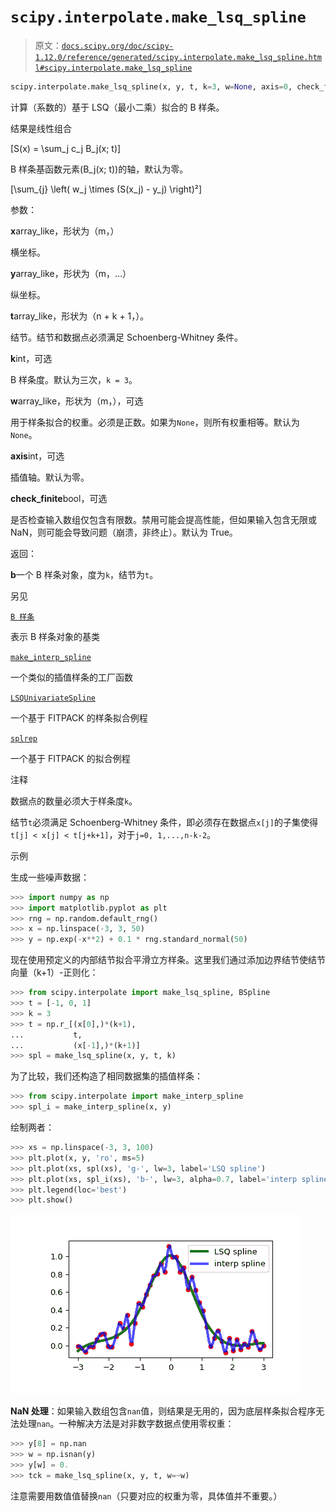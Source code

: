 # `scipy.interpolate.make_lsq_spline`

> 原文：[`docs.scipy.org/doc/scipy-1.12.0/reference/generated/scipy.interpolate.make_lsq_spline.html#scipy.interpolate.make_lsq_spline`](https://docs.scipy.org/doc/scipy-1.12.0/reference/generated/scipy.interpolate.make_lsq_spline.html#scipy.interpolate.make_lsq_spline)

```py
scipy.interpolate.make_lsq_spline(x, y, t, k=3, w=None, axis=0, check_finite=True)
```

计算（系数的）基于 LSQ（最小二乘）拟合的 B 样条。

结果是线性组合

\[S(x) = \sum_j c_j B_j(x; t)\]

B 样条基函数元素\(B_j(x; t)\)的轴，默认为零。

\[\sum_{j} \left( w_j \times (S(x_j) - y_j) \right)²\]

参数：

**x**array_like，形状为（m，）

横坐标。

**y**array_like，形状为（m，…）

纵坐标。

**t**array_like，形状为（n + k + 1，）。

结节。结节和数据点必须满足 Schoenberg-Whitney 条件。

**k**int，可选

B 样条度。默认为三次，`k = 3`。

**w**array_like，形状为（m，），可选

用于样条拟合的权重。必须是正数。如果为`None`，则所有权重相等。默认为`None`。

**axis**int，可选

插值轴。默认为零。

**check_finite**bool，可选

是否检查输入数组仅包含有限数。禁用可能会提高性能，但如果输入包含无限或 NaN，则可能会导致问题（崩溃，非终止）。默认为 True。

返回：

**b**一个 B 样条对象，度为`k`，结节为`t`。

另见

[`B 样条`](https://docs.scipy.org/doc/scipy-1.12.0/reference/generated/scipy.interpolate.BSpline.html#scipy.interpolate.BSpline "scipy.interpolate.BSpline")

表示 B 样条对象的基类

[`make_interp_spline`](https://docs.scipy.org/doc/scipy-1.12.0/reference/generated/scipy.interpolate.make_interp_spline.html#scipy.interpolate.make_interp_spline "scipy.interpolate.make_interp_spline")

一个类似的插值样条的工厂函数

[`LSQUnivariateSpline`](https://docs.scipy.org/doc/scipy-1.12.0/reference/generated/scipy.interpolate.LSQUnivariateSpline.html#scipy.interpolate.LSQUnivariateSpline "scipy.interpolate.LSQUnivariateSpline")

一个基于 FITPACK 的样条拟合例程

[`splrep`](https://docs.scipy.org/doc/scipy-1.12.0/reference/generated/scipy.interpolate.splrep.html#scipy.interpolate.splrep "scipy.interpolate.splrep")

一个基于 FITPACK 的拟合例程

注释

数据点的数量必须大于样条度`k`。

结节`t`必须满足 Schoenberg-Whitney 条件，即必须存在数据点`x[j]`的子集使得`t[j] < x[j] < t[j+k+1]`，对于`j=0, 1,...,n-k-2`。

示例

生成一些噪声数据：

```py
>>> import numpy as np
>>> import matplotlib.pyplot as plt
>>> rng = np.random.default_rng()
>>> x = np.linspace(-3, 3, 50)
>>> y = np.exp(-x**2) + 0.1 * rng.standard_normal(50) 
```

现在使用预定义的内部结节拟合平滑立方样条。这里我们通过添加边界结节使结节向量（k+1）-正则化：

```py
>>> from scipy.interpolate import make_lsq_spline, BSpline
>>> t = [-1, 0, 1]
>>> k = 3
>>> t = np.r_[(x[0],)*(k+1),
...           t,
...           (x[-1],)*(k+1)]
>>> spl = make_lsq_spline(x, y, t, k) 
```

为了比较，我们还构造了相同数据集的插值样条：

```py
>>> from scipy.interpolate import make_interp_spline
>>> spl_i = make_interp_spline(x, y) 
```

绘制两者：

```py
>>> xs = np.linspace(-3, 3, 100)
>>> plt.plot(x, y, 'ro', ms=5)
>>> plt.plot(xs, spl(xs), 'g-', lw=3, label='LSQ spline')
>>> plt.plot(xs, spl_i(xs), 'b-', lw=3, alpha=0.7, label='interp spline')
>>> plt.legend(loc='best')
>>> plt.show() 
```

![../../_images/scipy-interpolate-make_lsq_spline-1_00_00.png](img/a77acd7331b5bc5d7d13726665ff38ef.png)

**NaN 处理**：如果输入数组包含`nan`值，则结果是无用的，因为底层样条拟合程序无法处理`nan`。一种解决方法是对非数字数据点使用零权重：

```py
>>> y[8] = np.nan
>>> w = np.isnan(y)
>>> y[w] = 0.
>>> tck = make_lsq_spline(x, y, t, w=~w) 
```

注意需要用数值值替换`nan`（只要对应的权重为零，具体值并不重要。）
